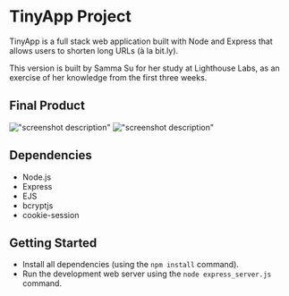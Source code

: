 # TinyApp Project

TinyApp is a full stack web application built with Node and Express that allows users to shorten long URLs (à la bit.ly).

This version is built by Samma Su for her study at Lighthouse Labs, as an exercise of her knowledge from the first three weeks.

## Final Product

!["screenshot description"](#)
!["screenshot description"](#)

## Dependencies

- Node.js
- Express
- EJS
- bcryptjs
- cookie-session

## Getting Started

- Install all dependencies (using the `npm install` command).
- Run the development web server using the `node express_server.js` command.